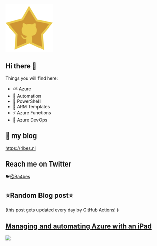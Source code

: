 ![Github Star](Assets/github-stars-logo_Color.png)

## Hi there 👋

Things you will find here:
- ⛅ Azure
- 🚗 Automation
- 🐚 PowerShell
- 💪 ARM Templates
- ⚡ Azure Functions
- 🚀 Azure DevOps


## 📝 my blog
<https://4bes.nl>

## Reach me on Twitter
🐦[@Ba4bes](https://twitter.com/Ba4bes)

<!---
- 🔭 I’m currently working on ...
- 🌱 I’m currently learning ...
- 👯 I’m looking to collaborate on ...
- 🤔 I’m looking for help with ...
- 💬 Ask me about ...
- 📫 How to reach me: ...
- 😄 Pronouns: ...
- ⚡ Fun fact: I have a standard poodle 🐩

-->

## ⭐Random Blog post⭐

(this post gets updated every day by GitHub Actions! )

<!-- Link -->
## [Managing and automating Azure with an iPad](https://4bes.nl/2019/03/02/managing-and-automating-azure-with-an-ipad/)

<a href="https://4bes.nl/2019/03/02/managing-and-automating-azure-with-an-ipad/"><img src="https://4bes.nl/wp-content/uploads/2019/02/ipadAzuretumbnail.jpg" height="250px"></a>

